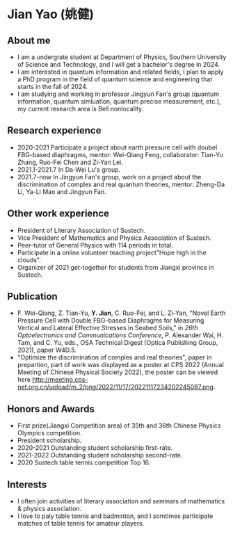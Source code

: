 # Jian Yao  (姚健)
## About me
- I am a undergrate student at Department of Physics, Southern University of Science and Technology, and I will get a bachelor's degree in 2024.
- I am interested in quantum information and related fields, I plan to apply a PhD program in the field of quantum science and engineering that starts in the fall of 2024.
- I am studying and working in professor Jingyun Fan's group (quantum information, quantum simluation, quantum precise measurement, etc.), my current research area is Bell nonlocality.
## Research experience
- 2020-2021 Participate a project about earth pressure cell with doubel FBG-based diaphragms, mentor: Wei-Qiang Feng, collaborator: Tian-Yu Zhang, Ruo-Fei Chen and Zi-Yan Lei.
- 2021.1-2021.7 In Da-Wei Lu's group.
- 2021.7-now In Jingyun Fan's group, work on a project about the discrimination of complex and real quantum theories, mentor: Zheng-Da Li, Ya-Li Mao and Jingyun Fan.
## Other work experience
- President of Literary Association of Sustech.
- Vice President of Mathematics and Physics Association of Sustech.
- Peer-tutor of General Physics with 114 periods in total.
- Participate in a online volunteer teaching project"Hope high in the clouds".
- Organizer of 2021 get-together for students from Jiangxi province in Sustech.
## Publication
- F. Wei-Qiang, Z. Tian-Yu, **Y. Jian**, C. Ruo-Fei, and L. Zi-Yan, "Novel Earth Pressure Cell with Double FBG-based Diaphragms for Measuring Vertical and Lateral Effective Stresses in Seabed Soils," in _26th Optoelectronics and Communications Conference_, P. Alexander Wai, H. Tam, and C. Yu, eds., OSA Technical Digest (Optica Publishing Group, 2021), paper W4D.5.
- "Optimize the discrimination of complex and real theories", paper in prepartion, part of work was displayed as a poster at CPS 2022 (Annual Meeting of Chinese Physical Society 2022), the poster can be viewed here <http://meeting.cps-net.org.cn/upload/m_2/png/2022/11/17/20221117234202245087.png>.
## Honors and Awards
- First prize(Jiangxi Competition area) of 35th and 36th Chinese Physics Olympics competition.
- President scholarship.
- 2020-2021 Outstanding student scholarship first-rate.
- 2021-2022 Outstanding student scholarship second-rate.
- 2020 Sustech table tennis competition Top 16.
## Interests
- I often join activities of literary association and seminars of mathematics & physics association.
- I love to paly table tennis and badminton, and I somtimes participate matches of table tennis for amateur players.
